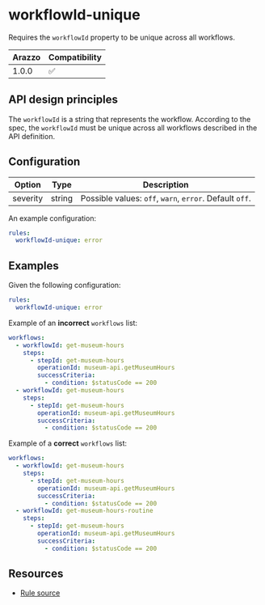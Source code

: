 # workflowId-unique

Requires the `workflowId` property to be unique across all workflows.

| Arazzo | Compatibility |
| ------ | ------------- |
| 1.0.0  | ✅            |

## API design principles

The `workflowId` is a string that represents the workflow.
According to the spec, the `workflowId` must be unique across all workflows described in the API definition.

## Configuration

| Option   | Type   | Description                                             |
| -------- | ------ | ------------------------------------------------------- |
| severity | string | Possible values: `off`, `warn`, `error`. Default `off`. |

An example configuration:

```yaml
rules:
  workflowId-unique: error
```

## Examples

Given the following configuration:

```yaml
rules:
  workflowId-unique: error
```

Example of an **incorrect** `workflows` list:

```yaml Incorrect example
workflows:
  - workflowId: get-museum-hours
    steps:
      - stepId: get-museum-hours
        operationId: museum-api.getMuseumHours
        successCriteria:
          - condition: $statusCode == 200
  - workflowId: get-museum-hours
    steps:
      - stepId: get-museum-hours
        operationId: museum-api.getMuseumHours
        successCriteria:
          - condition: $statusCode == 200
```

Example of a **correct** `workflows` list:

```yaml Correct example
workflows:
  - workflowId: get-museum-hours
    steps:
      - stepId: get-museum-hours
        operationId: museum-api.getMuseumHours
        successCriteria:
          - condition: $statusCode == 200
  - workflowId: get-museum-hours-routine
    steps:
      - stepId: get-museum-hours
        operationId: museum-api.getMuseumHours
        successCriteria:
          - condition: $statusCode == 200
```

## Resources

- [Rule source](https://github.com/Redocly/redocly-cli/blob/main/packages/core/src/rules/arazzo/workflowId-unique.ts)
